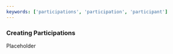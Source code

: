 ```yaml
---
keywords: ['participations', 'participation', 'participant']
---
```


### Creating Participations

Placeholder
